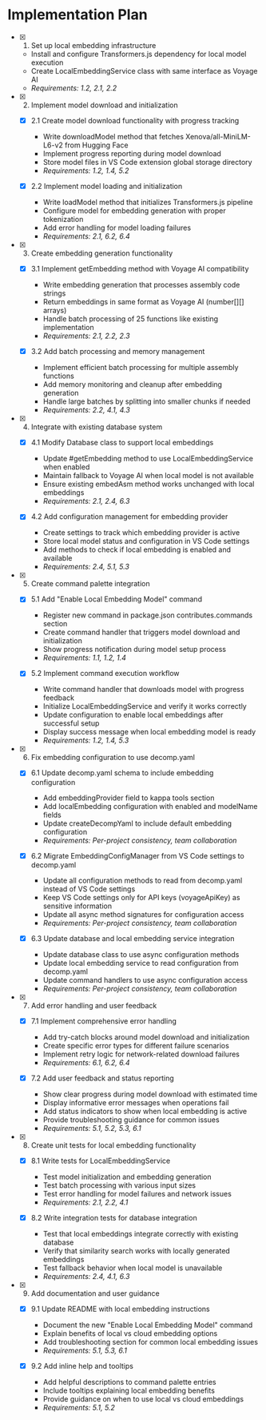 # Implementation Plan

- [x] 1. Set up local embedding infrastructure

  - Install and configure Transformers.js dependency for local model execution
  - Create LocalEmbeddingService class with same interface as Voyage AI
  - _Requirements: 1.2, 2.1, 2.2_

- [x] 2. Implement model download and initialization

  - [x] 2.1 Create model download functionality with progress tracking

    - Write downloadModel method that fetches Xenova/all-MiniLM-L6-v2 from Hugging Face
    - Implement progress reporting during model download
    - Store model files in VS Code extension global storage directory
    - _Requirements: 1.2, 1.4, 5.2_

  - [x] 2.2 Implement model loading and initialization
    - Write loadModel method that initializes Transformers.js pipeline
    - Configure model for embedding generation with proper tokenization
    - Add error handling for model loading failures
    - _Requirements: 2.1, 6.2, 6.4_

- [x] 3. Create embedding generation functionality

  - [x] 3.1 Implement getEmbedding method with Voyage AI compatibility

    - Write embedding generation that processes assembly code strings
    - Return embeddings in same format as Voyage AI (number[][] arrays)
    - Handle batch processing of 25 functions like existing implementation
    - _Requirements: 2.1, 2.2, 2.3_

  - [x] 3.2 Add batch processing and memory management
    - Implement efficient batch processing for multiple assembly functions
    - Add memory monitoring and cleanup after embedding generation
    - Handle large batches by splitting into smaller chunks if needed
    - _Requirements: 2.2, 4.1, 4.3_

- [x] 4. Integrate with existing database system

  - [x] 4.1 Modify Database class to support local embeddings

    - Update #getEmbedding method to use LocalEmbeddingService when enabled
    - Maintain fallback to Voyage AI when local model is not available
    - Ensure existing embedAsm method works unchanged with local embeddings
    - _Requirements: 2.1, 2.4, 6.3_

  - [x] 4.2 Add configuration management for embedding provider
    - Create settings to track which embedding provider is active
    - Store local model status and configuration in VS Code settings
    - Add methods to check if local embedding is enabled and available
    - _Requirements: 2.4, 5.1, 5.3_

- [x] 5. Create command palette integration

  - [x] 5.1 Add "Enable Local Embedding Model" command

    - Register new command in package.json contributes.commands section
    - Create command handler that triggers model download and initialization
    - Show progress notification during model setup process
    - _Requirements: 1.1, 1.2, 1.4_

  - [x] 5.2 Implement command execution workflow
    - Write command handler that downloads model with progress feedback
    - Initialize LocalEmbeddingService and verify it works correctly
    - Update configuration to enable local embeddings after successful setup
    - Display success message when local embedding model is ready
    - _Requirements: 1.2, 1.4, 5.3_

- [x] 6. Fix embedding configuration to use decomp.yaml

  - [x] 6.1 Update decomp.yaml schema to include embedding configuration

    - Add embeddingProvider field to kappa tools section
    - Add localEmbedding configuration with enabled and modelName fields
    - Update createDecompYaml to include default embedding configuration
    - _Requirements: Per-project consistency, team collaboration_

  - [x] 6.2 Migrate EmbeddingConfigManager from VS Code settings to decomp.yaml
    - Update all configuration methods to read from decomp.yaml instead of VS Code settings
    - Keep VS Code settings only for API keys (voyageApiKey) as sensitive information
    - Update all async method signatures for configuration access
    - _Requirements: Per-project consistency, team collaboration_

  - [x] 6.3 Update database and local embedding service integration
    - Update database class to use async configuration methods
    - Update local embedding service to read configuration from decomp.yaml
    - Update command handlers to use async configuration access
    - _Requirements: Per-project consistency, team collaboration_

- [x] 7. Add error handling and user feedback

  - [x] 7.1 Implement comprehensive error handling

    - Add try-catch blocks around model download and initialization
    - Create specific error types for different failure scenarios
    - Implement retry logic for network-related download failures
    - _Requirements: 6.1, 6.2, 6.4_

  - [x] 7.2 Add user feedback and status reporting
    - Show clear progress during model download with estimated time
    - Display informative error messages when operations fail
    - Add status indicators to show when local embedding is active
    - Provide troubleshooting guidance for common issues
    - _Requirements: 5.1, 5.2, 5.3, 6.1_

- [x] 8. Create unit tests for local embedding functionality

  - [x] 8.1 Write tests for LocalEmbeddingService

    - Test model initialization and embedding generation
    - Test batch processing with various input sizes
    - Test error handling for model failures and network issues
    - _Requirements: 2.1, 2.2, 4.1_

  - [x] 8.2 Write integration tests for database integration
    - Test that local embeddings integrate correctly with existing database
    - Verify that similarity search works with locally generated embeddings
    - Test fallback behavior when local model is unavailable
    - _Requirements: 2.4, 4.1, 6.3_

- [x] 9. Add documentation and user guidance

  - [x] 9.1 Update README with local embedding instructions

    - Document the new "Enable Local Embedding Model" command
    - Explain benefits of local vs cloud embedding options
    - Add troubleshooting section for common local embedding issues
    - _Requirements: 5.1, 5.3, 6.1_

  - [x] 9.2 Add inline help and tooltips
    - Add helpful descriptions to command palette entries
    - Include tooltips explaining local embedding benefits
    - Provide guidance on when to use local vs cloud embeddings
    - _Requirements: 5.1, 5.2_
